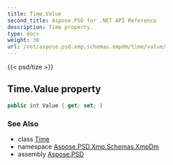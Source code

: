 ```yaml
---
title: Time.Value
second_title: Aspose.PSD for .NET API Reference
description: Time property. 
type: docs
weight: 30
url: /net/aspose.psd.xmp.schemas.xmpdm/time/value/
---
```

{{< psd/tize >}}
## Time.Value property

```csharp
public int Value { get; set; }
```

### See Also

* class [Time](../)
* namespace [Aspose.PSD.Xmp.Schemas.XmpDm](../../time/)
* assembly [Aspose.PSD](../../../)


